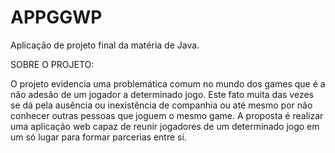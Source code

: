 # APPGGWP
Aplicação de projeto final da matéria de Java. 

SOBRE O PROJETO:

O projeto evidencia uma problemática comum no mundo dos games que é a não adesão de um jogador a determinado jogo. Este fato muita das vezes se dá pela ausência ou inexistência de companhia ou até mesmo por não conhecer outras pessoas que joguem o mesmo game.
A proposta é realizar uma aplicação web capaz de reunir jogadores de um determinado jogo em um só lugar para formar parcerias entre si.
